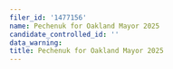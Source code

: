 ```yaml
---
filer_id: '1477156'
name: Pechenuk for Oakland Mayor 2025
candidate_controlled_id: ''
data_warning: 
title: Pechenuk for Oakland Mayor 2025
---
```

